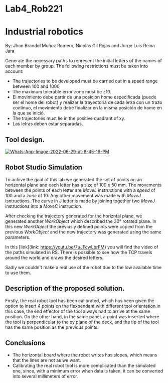 # Lab4_Rob221
# Industrial robotics

By: Jhon Brandol Muñoz Romero, Nicolas Gil Rojas and 
Jorge Luis Reina Jara

Generate the necessary paths to represent the initial letters of the names of each member by group.
The following restrictions must be taken into account:
- The trajectories to be developed must be carried out in a speed range between 100 and 1000
- The maximum tolerable error zone must be z10.
- El movimiento debe partir de una posición home especificada (puede ser el home del robot) y realizar la trayectoria de cada letra con un trazo continuo, el movimiento debe finalizar en la misma posición de home en la que se inició.
- The trajectories must lie in the positive quadrant of xy.
- Las letras deben estar separadas.


## Tool design.
<a href="https://imgbb.com/"><img src="https://i.ibb.co/qmg3Xvg/Whats-App-Image-2022-06-29-at-8-45-16-PM.jpg" alt="Whats-App-Image-2022-06-29-at-8-45-16-PM" border="0"></a>
## Robot Studio Simulation

To achive the goal of this lab we generated the set of points on an horizontal plane and each letter has a size of 100 x 50 mm. The movements between the points of each letter are _MoveL_ instructions with a _speed_ of 100 and a _zone_ of 10. Any other movement was made with _MoveJ_ isntructions. The curve in J letter is made by joining together two _MoveJ_ instructions into a _MoveC_ instruction. 

After checking the trajectory generated for the horizntal plane, we generated another _WorkObject_ which described the 30° rotated plane. In this new _WorkObject_ the previusly defined points were copied from the previous _WorkObject_ and the new trajectory was generated using the same parameters.

In this [link](link: https://youtu.be/7uJFcwLbrFM) you will find the video of the paths simulated in RS. There is possible to see how the TCP travels around the world and draws the desired letters.

Sadly we couldn't make a real use of the robot due to the low available time to use them.

## Description of the proposed solution.
Firstly, the real robot tool has been calibrated, which has been given the option to insert 4 points on the flexpendant with different tool orientation.in this case, the end effector of the tool always had to arrive at the same position. On the other hand, in the same panel, a point was inserted where the tool is perpendicular to the xy plane of the deck, and the tip of the tool has the same position as the previous points.




## Conclusions
 - The horizontal board where the robot writes has slopes, which means that the lines are not as we want.
 - Calibrating the real robot tool is more complicated than the simulated one, since, with a minimum error when data is taken, it can be converted into several millimeters of error.




